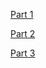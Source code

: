 [Part 1](https://dastocks.github.io/Lab-1/index.html)

[Part 2](https://dastocks.github.io/Lab-1/lab1page2.html)

[Part 3](https://dastocks.github.io/Lab-1/lab1page3.html)

